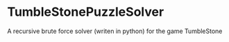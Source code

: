 # TumbleStonePuzzleSolver

A recursive brute force solver (writen in python) for the game TumbleStone
